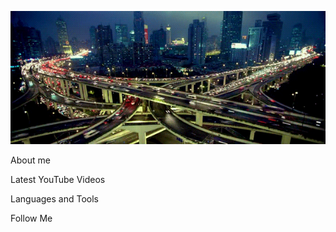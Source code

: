 ![Header](https://github.com/Fearenok/Fearenok/blob/main/assets/IT3q0.gif)

About me

Latest YouTube Videos

Languages and Tools

Follow Me